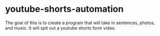 # youtube-shorts-automation
The goal of this is to create a program that will take in sentences, photos, and music. It will spit out a youtube shorts form video.
